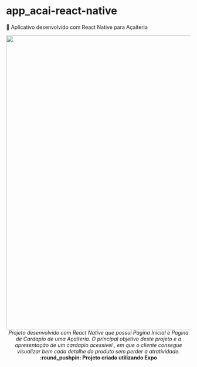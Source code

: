 # app_acai-react-native
:iphone: Aplicativo desenvolvido com React Native para Açaíteria
<div align="center">

<img src="https://i.ibb.co/ZcMpPj9/acaiddk.png" width="800px"> 
</br>
<i> Projeto desenvolvido com React Native que possui Pagina Inicial e Pagina de Cardapio de uma Açaiteria. 
O principal objetivo deste projeto e a apresentaçāo de um cardapio acessivel , em que o cliente consegue visualizar bem
cada detalhe do produto sem perder a atratividade.</i>
</br>
<b> :round_pushpin:	  Projeto criado utilizando Expo</b>
